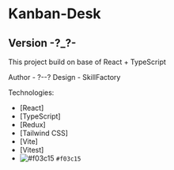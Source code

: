 # Kanban-Desk
## Version -?_?-

This project build on base of React + TypeScript

Author - ?--?
Design - SkillFactory

Technologies: 
  - [React]
  - [TypeScript]
  - [Redux]
  - [Tailwind CSS]
  - [Vite]
  - [Vitest]
  - ![#f03c15](https://placehold.co/15x15/f03c15/f03c15.png) `#f03c15`
